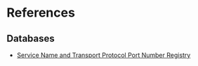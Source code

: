 # References

## Databases
- [Service Name and Transport Protocol Port Number Registry](https://www.iana.org/assignments/service-names-port-numbers/service-names-port-numbers.xhtml)
